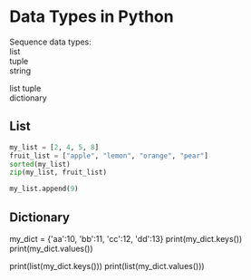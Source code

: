 # Data Types in Python

Sequence data types:  
list  
tuple  
string  


list 
tuple   
dictionary  


## List
```python
my_list = [2, 4, 5, 8]
fruit_list = ["apple", "lemon", "orange", "pear"]
sorted(my_list)
zip(my_list, fruit_list)

my_list.append(9)
```

## Dictionary

my_dict = {'aa':10, 'bb':11, 'cc':12, 'dd':13}
print(my_dict.keys())
print(my_dict.values())

print(list(my_dict.keys()))
print(list(my_dict.values()))

